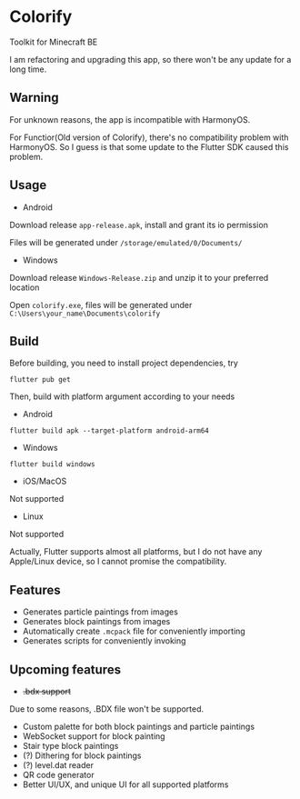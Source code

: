 # Colorify
Toolkit for Minecraft BE

I am refactoring and upgrading this app, so there won't be any update for a long time.

## Warning
For unknown reasons, the app is incompatible with HarmonyOS.

For Functior(Old version of Colorify), there's no compatibility problem with HarmonyOS. So I guess is that some update to the Flutter SDK caused this problem.

## Usage
- Android

Download release `app-release.apk`, install and grant its io permission

Files will be generated under `/storage/emulated/0/Documents/`

- Windows

Download release `Windows-Release.zip` and unzip it to your preferred location

Open `colorify.exe`, files will be generated under `C:\Users\your_name\Documents\colorify`

## Build
Before building, you need to install project dependencies, try
```
flutter pub get
```

Then, build with platform argument according to your needs 
- Android
```
flutter build apk --target-platform android-arm64
```
- Windows
```
flutter build windows
```
- iOS/MacOS

Not supported
- Linux

Not supported

Actually, Flutter supports almost all platforms, but I do not have any Apple/Linux device, so I cannot promise the compatibility.

## Features
- Generates particle paintings from images
- Generates block paintings from images
- Automatically create `.mcpack` file for conveniently importing
- Generates scripts for conveniently invoking

## Upcoming features
- ~~.bdx support~~

Due to some reasons, .BDX file won't be supported.
- Custom palette for both block paintings and particle paintings
- WebSocket support for block painting
- Stair type block paintings
- (?) Dithering for block paintings
- (?) level.dat reader
- QR code generator
- Better UI/UX, and unique UI for all supported platforms